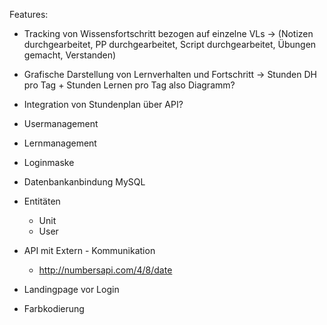 Features:
- Tracking von Wissensfortschritt bezogen auf einzelne VLs
-> (Notizen durchgearbeitet, PP durchgearbeitet, Script durchgearbeitet, Übungen gemacht, Verstanden)

- Grafische Darstellung von Lernverhalten und Fortschritt
-> Stunden DH pro Tag + Stunden Lernen pro Tag also Diagramm?

- Integration von Stundenplan über API?
- Usermanagement 
- Lernmanagement
- Loginmaske

- Datenbankanbindung
    MySQL

- Entitäten
    - Unit
    - User

- API mit Extern - Kommunikation
    - http://numbersapi.com/4/8/date

- Landingpage vor Login
- Farbkodierung